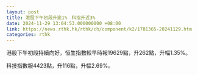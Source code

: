 ```yaml
---
layout: post
title: 港股下午初段升逾1%　科指升近3%
date: 2024-11-29 13:04:53.000000000 +08:00
link: https://news.rthk.hk/rthk/ch/component/k2/1781365-20241129.htm
categories: rthk
---
```


港股下午初段持續向好，恒生指數較早時報19629點，升262點，升幅1.35%。

科技指數報4423點，升116點，升幅2.69%。

